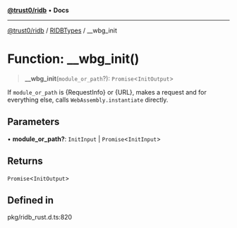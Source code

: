 [**@trust0/ridb**](../../../README.md) • **Docs**

***

[@trust0/ridb](../../../README.md) / [RIDBTypes](../README.md) / \_\_wbg\_init

# Function: \_\_wbg\_init()

> **\_\_wbg\_init**(`module_or_path`?): `Promise`\<`InitOutput`\>

If `module_or_path` is {RequestInfo} or {URL}, makes a request and
for everything else, calls `WebAssembly.instantiate` directly.

## Parameters

• **module\_or\_path?**: `InitInput` \| `Promise`\<`InitInput`\>

## Returns

`Promise`\<`InitOutput`\>

## Defined in

pkg/ridb\_rust.d.ts:820
